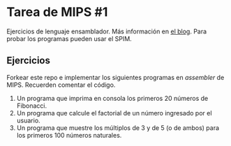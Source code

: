 # Tarea de MIPS \#1

Ejercicios de lenguaje ensamblador. Más información en [el blog](https://la35.net/orga/mips-branchs.html). Para probar los programas pueden usar el SPIM.

## Ejercicios

Forkear este repo e implementar los siguientes programas en _assembler_ de MIPS. Recuerden comentar el código.

1. Un programa que imprima en consola los primeros 20 números de Fibonacci.
2. Un programa que calcule el factorial de un número ingresado por el usuario.
3. Un programa que muestre los múltiplos de 3 y de 5 (o de ambos) para los primeros 100 números naturales.


